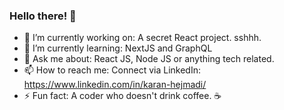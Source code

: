 ### Hello there! 👋

- 🔭 I’m currently working on: A secret React project. sshhh.
- 🌱 I’m currently learning: NextJS and GraphQL
- 💬 Ask me about: React JS, Node JS or anything tech related.
- 📫 How to reach me: 
     Connect via LinkedIn: https://www.linkedin.com/in/karan-hejmadi/
- ⚡ Fun fact: A coder who doesn't drink coffee. ☕
